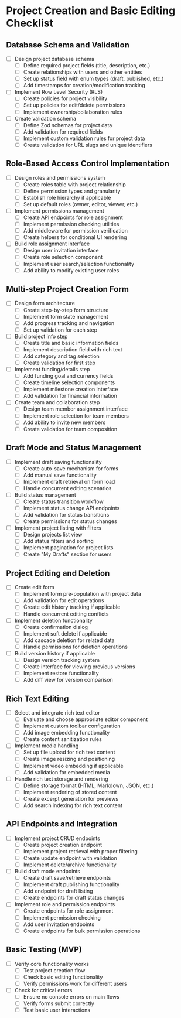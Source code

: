 # Project Creation and Basic Editing Checklist

## Database Schema and Validation

- [ ] Design project database schema
  - [ ] Define required project fields (title, description, etc.)
  - [ ] Create relationships with users and other entities
  - [ ] Set up status field with enum types (draft, published, etc.)
  - [ ] Add timestamps for creation/modification tracking
- [ ] Implement Row Level Security (RLS)
  - [ ] Create policies for project visibility
  - [ ] Set up policies for edit/delete permissions
  - [ ] Implement ownership/collaboration rules
- [ ] Create validation schema
  - [ ] Define Zod schemas for project data
  - [ ] Add validation for required fields
  - [ ] Implement custom validation rules for project data
  - [ ] Create validation for URL slugs and unique identifiers

## Role-Based Access Control Implementation

- [ ] Design roles and permissions system
  - [ ] Create roles table with project relationship
  - [ ] Define permission types and granularity
  - [ ] Establish role hierarchy if applicable
  - [ ] Set up default roles (owner, editor, viewer, etc.)
- [ ] Implement permissions management
  - [ ] Create API endpoints for role assignment
  - [ ] Implement permission checking utilities
  - [ ] Add middleware for permission verification
  - [ ] Create helpers for conditional UI rendering
- [ ] Build role assignment interface
  - [ ] Design user invitation interface
  - [ ] Create role selection component
  - [ ] Implement user search/selection functionality
  - [ ] Add ability to modify existing user roles

## Multi-step Project Creation Form

- [ ] Design form architecture
  - [ ] Create step-by-step form structure
  - [ ] Implement form state management
  - [ ] Add progress tracking and navigation
  - [ ] Set up validation for each step
- [ ] Build project info step
  - [ ] Create title and basic information fields
  - [ ] Implement description field with rich text
  - [ ] Add category and tag selection
  - [ ] Create validation for first step
- [ ] Implement funding/details step
  - [ ] Add funding goal and currency fields
  - [ ] Create timeline selection components
  - [ ] Implement milestone creation interface
  - [ ] Add validation for financial information
- [ ] Create team and collaboration step
  - [ ] Design team member assignment interface
  - [ ] Implement role selection for team members
  - [ ] Add ability to invite new members
  - [ ] Create validation for team composition

## Draft Mode and Status Management

- [ ] Implement draft saving functionality
  - [ ] Create auto-save mechanism for forms
  - [ ] Add manual save functionality
  - [ ] Implement draft retrieval on form load
  - [ ] Handle concurrent editing scenarios
- [ ] Build status management
  - [ ] Create status transition workflow
  - [ ] Implement status change API endpoints
  - [ ] Add validation for status transitions
  - [ ] Create permissions for status changes
- [ ] Implement project listing with filters
  - [ ] Design projects list view
  - [ ] Add status filters and sorting
  - [ ] Implement pagination for project lists
  - [ ] Create "My Drafts" section for users

## Project Editing and Deletion

- [ ] Create edit form
  - [ ] Implement form pre-population with project data
  - [ ] Add validation for edit operations
  - [ ] Create edit history tracking if applicable
  - [ ] Handle concurrent editing conflicts
- [ ] Implement deletion functionality
  - [ ] Create confirmation dialog
  - [ ] Implement soft delete if applicable
  - [ ] Add cascade deletion for related data
  - [ ] Handle permissions for deletion operations
- [ ] Build version history if applicable
  - [ ] Design version tracking system
  - [ ] Create interface for viewing previous versions
  - [ ] Implement restore functionality
  - [ ] Add diff view for version comparison

## Rich Text Editing

- [ ] Select and integrate rich text editor
  - [ ] Evaluate and choose appropriate editor component
  - [ ] Implement custom toolbar configuration
  - [ ] Add image embedding functionality
  - [ ] Create content sanitization rules
- [ ] Implement media handling
  - [ ] Set up file upload for rich text content
  - [ ] Create image resizing and positioning
  - [ ] Implement video embedding if applicable
  - [ ] Add validation for embedded media
- [ ] Handle rich text storage and rendering
  - [ ] Define storage format (HTML, Markdown, JSON, etc.)
  - [ ] Implement rendering of stored content
  - [ ] Create excerpt generation for previews
  - [ ] Add search indexing for rich text content

## API Endpoints and Integration

- [ ] Implement project CRUD endpoints
  - [ ] Create project creation endpoint
  - [ ] Implement project retrieval with proper filtering
  - [ ] Create update endpoint with validation
  - [ ] Implement delete/archive functionality
- [ ] Build draft mode endpoints
  - [ ] Create draft save/retrieve endpoints
  - [ ] Implement draft publishing functionality
  - [ ] Add endpoint for draft listing
  - [ ] Create endpoints for draft status changes
- [ ] Implement role and permission endpoints
  - [ ] Create endpoints for role assignment
  - [ ] Implement permission checking
  - [ ] Add user invitation endpoints
  - [ ] Create endpoints for bulk permission operations

## Basic Testing (MVP)

- [ ] Verify core functionality works
  - [ ] Test project creation flow
  - [ ] Check basic editing functionality
  - [ ] Verify permissions work for different users
- [ ] Check for critical errors
  - [ ] Ensure no console errors on main flows
  - [ ] Verify forms submit correctly
  - [ ] Test basic user interactions
